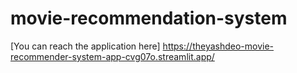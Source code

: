 # movie-recommendation-system

[You can reach the application here]
https://theyashdeo-movie-recommender-system-app-cvg07o.streamlit.app/
 

